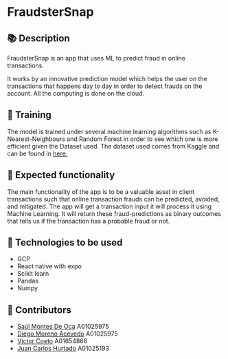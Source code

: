 # FraudsterSnap

## 📚 Description
FraudsterSnap is an app that uses ML to predict fraud in online transactions.

It works by an innovative prediction model which helps the user on the transactions that happens day to day in order to detect frauds on the account. All the computing is done on the cloud. 

## 🦾 Training 

The model is trained under several machine learning algorithms such as K-Nearest-Neighbours and Random Forest in order to see which one is more efficient given the Dataset used. The dataset used comes from Kaggle and can be found in [here.](https://www.kaggle.com/c/ieee-fraud-detection/overview)

## 🚀 Expected functionality

The main functionality of the app is to be a valuable asset in client transactions such that online transaction frauds can be predicted, avoided, and mitigated.
The app will get a transaction input it will process it using Machine Learning. It will return these fraud-predictions as binary outcomes that tells us if the transaction has a probable fraud or not. 

## 🔧 Technologies to be used

- GCP
- React native with expo
- Scikit learn
- Pandas
- Numpy

## 👏 Contributors
 - [Saúl Montes De Oca](https://github.com/saulmontesdeoca) A01025975
 - [Diego Moreno Acevedo](https://github.com/DiegoMA1) A01025975
 - [Victor Coeto](https://github.com/vcoeto) A01654866
 - [Juan Carlos Hurtado](https://github.com/DiegoMA1) A01025193
